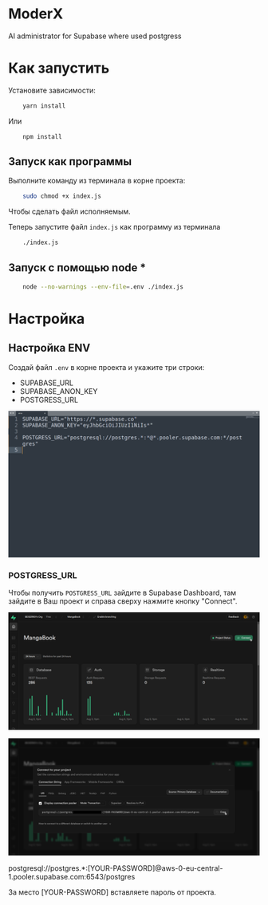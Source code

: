 # ModerX
 AI administrator for Supabase where used postgress
# Как запустить

Установите зависимости:
```bash
	yarn install
```
Или
```bash
	npm install
```

## Запуск как программы

Выполните команду из терминала в корне проекта:
```bash
	sudo chmod +x index.js
```
Чтобы сделать файл исполняемым.

Теперь запустите файл `index.js` как программу из терминала
```bash
	./index.js
```

## Запуск с помощью node *

```bash
	node --no-warnings --env-file=.env ./index.js
``` 

# Настройка

## Настройка ENV

Создай файл `.env` в корне проекта и укажите три строки:

- SUPABASE_URL
- SUPABASE_ANON_KEY
- POSTGRESS_URL

![alt text](https://github.com/BEISER901/ModerX/blob/main/.drawable/img_1.png?raw=true)

### POSTGRESS_URL

Чтобы получить `POSTGRESS_URL` зайдите в Supabase Dashboard, там зайдите в Ваш проект и справа сверху нажмите кнопку "Connect".

![alt text](https://github.com/BEISER901/ModerX/blob/main/.drawable/img_2.png?raw=true)

![alt text](https://github.com/BEISER901/ModerX/blob/main/.drawable/img_3.png?raw=true)

postgresql://postgres.\*:[YOUR-PASSWORD]@aws-0-eu-central-1.pooler.supabase.com:6543/postgres

За место [YOUR-PASSWORD] вставляете пароль от проекта.
